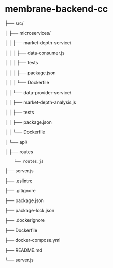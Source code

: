 # membrane-backend-cc

├── src/

│   ├── microservices/

│   │   ├── market-depth-service/

│   │   │   ├── data-consumer.js

│   │   │   ├── tests

│   │   │   ├── package.json

│   │   │   └── Dockerfile

│   │   └── data-provider-service/

│   │       ├── market-depth-analysis.js

│   │       ├── tests

│   │       ├── package.json

│   │       └── Dockerfile

│   └── api/

│       ├── routes

        └── routes.js

├── server.js

├── .eslintrc

├── .gitignore

├── package.json

├── package-lock.json

├── .dockerignore

├── Dockerfile

├── docker-compose.yml

├── README.md

└── server.js

